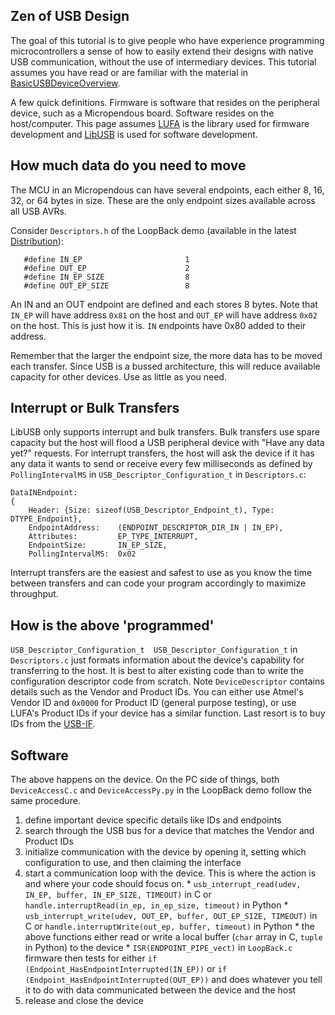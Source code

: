 ## Zen of USB Design ##

The goal of this tutorial is to give people who have experience programming microcontrollers a sense of how to easily extend their designs with native USB communication, without the use of intermediary devices.  This tutorial assumes you have read or are familiar with the material in [BasicUSBDeviceOverview](BasicUSBDeviceOverview.md).

A few quick definitions.  Firmware is software that resides on the peripheral device, such as a Micropendous board.  Software resides on the host/computer.  This page assumes [LUFA](http://www.fourwalledcubicle.com/LUFA.php) is the library used for firmware development and [LibUSB](http://libusb.sourceforge.net/) is used for software development.


## How much data do you need to move ##

The MCU in an Micropendous can have several endpoints, each either 8, 16, 32, or 64 bytes in size.  These are the only endpoint sizes available across all USB AVRs.

Consider `Descriptors.h` of the LoopBack demo (available in the latest [Distribution](http://code.google.com/p/micropendous/downloads/list)):
```
   #define IN_EP                       1
   #define OUT_EP                      2
   #define IN_EP_SIZE                  8
   #define OUT_EP_SIZE                 8
```

An IN and an OUT endpoint are defined and each stores 8 bytes.  Note that `IN_EP` will have address `0x81` on the host and `OUT_EP` will have address `0x02` on the host.  This is just how it is.  `IN` endpoints have 0x80 added to their address.

Remember that the larger the endpoint size, the more data has to be moved each transfer.  Since USB is a bussed architecture, this will reduce available capacity for other devices.  Use as little as you need.


## Interrupt or Bulk Transfers ##

LibUSB only supports interrupt and bulk transfers.  Bulk transfers use spare capacity but the host will flood a USB peripheral device with "Have any data yet?" requests.  For interrupt transfers, the host will ask the device if it has any data it wants to send or receive every few milliseconds as defined by `PollingIntervalMS` in `USB_Descriptor_Configuration_t` in `Descriptors.c`:
```
DataINEndpoint:
{
    Header: {Size: sizeof(USB_Descriptor_Endpoint_t), Type: DTYPE_Endpoint},
    EndpointAddress:    (ENDPOINT_DESCRIPTOR_DIR_IN | IN_EP),
    Attributes:         EP_TYPE_INTERRUPT,
    EndpointSize:       IN_EP_SIZE,
    PollingIntervalMS:  0x02
```

Interrupt transfers are the easiest and safest to use as you know the time between transfers and can code your program accordingly to maximize throughput.


## How is the above 'programmed' ##

`USB_Descriptor_Configuration_t  USB_Descriptor_Configuration_t` in `Descriptors.c` just formats information about the device's capability for transferring to the host.  It is best to alter existing code than to write the configuration descriptor code from scratch.  Note `DeviceDescriptor` contains details such as the Vendor and Product IDs.  You can either use Atmel's Vendor ID and `0x0000` for Product ID (general purpose testing), or use LUFA's Product IDs if your device has a similar function.  Last resort is to buy IDs from the [USB-IF](http://www.usb.org).


## Software ##

The above happens on the device.  On the PC side of things, both `DeviceAccessC.c` and `DeviceAccessPy.py` in the LoopBack demo follow the same procedure.

  1. define important device specific details like IDs and endpoints
  1. search through the USB bus for a device that matches the Vendor and Product IDs
  1. initialize communication with the device by opening it, setting which configuration to use, and then claiming the interface
  1. start a communication loop with the device.  This is where the action is and where your code should focus on.
    * `usb_interrupt_read(udev, IN_EP, buffer, IN_EP_SIZE, TIMEOUT)` in C or `handle.interruptRead(in_ep, in_ep_size, timeout)` in Python
    * `usb_interrupt_write(udev, OUT_EP, buffer, OUT_EP_SIZE, TIMEOUT)` in C or `handle.interruptWrite(out_ep, buffer, timeout)` in Python
    * the above functions either read or write a local buffer (`char` array in C, `tuple` in Python) to the device
    * `ISR(ENDPOINT_PIPE_vect)` in `LoopBack.c` firmware then tests for either `if (Endpoint_HasEndpointInterrupted(IN_EP))` or `if (Endpoint_HasEndpointInterrupted(OUT_EP))` and does whatever you tell it to do with data communicated between the device and the host
  1. release and close the device